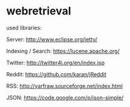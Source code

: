 webretrieval
============

used libraries:

Server: http://www.eclipse.org/jetty/

Indexing / Search: https://lucene.apache.org/

Twitter: http://twitter4j.org/en/index.jsp

Reddit: https://github.com/karan/jReddit

RSS: http://yarfraw.sourceforge.net/index.html

JSON: https://code.google.com/p/json-simple/
